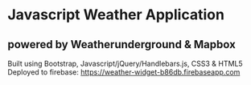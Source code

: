 # Javascript Weather Application
## powered by Weatherunderground & Mapbox
Built using Bootstrap, Javascript/jQuery/Handlebars.js, CSS3 & HTML5  
Deployed to firebase: https://weather-widget-b86db.firebaseapp.com  
